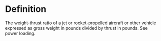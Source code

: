 # Definition

The weight-thrust ratio of a jet or rocket-propelled aircraft or other
vehicle expressed as gross weight in pounds divided by thrust in pounds.
See power loading.
